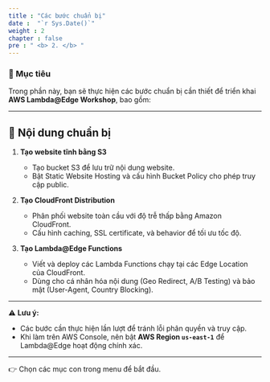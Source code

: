 ```yaml
---
title : "Các bước chuẩn bị"
date :  "`r Sys.Date()`" 
weight : 2 
chapter : false
pre : " <b> 2. </b> "
---
```

### 🎯 Mục tiêu

Trong phần này, bạn sẽ thực hiện các bước chuẩn bị cần thiết để triển khai **AWS Lambda@Edge Workshop**, bao gồm:

---

## **🔑 Nội dung chuẩn bị**

1. **Tạo website tĩnh bằng S3**  
   - Tạo bucket S3 để lưu trữ nội dung website.  
   - Bật Static Website Hosting và cấu hình Bucket Policy cho phép truy cập public.  

2. **Tạo CloudFront Distribution**  
   - Phân phối website toàn cầu với độ trễ thấp bằng Amazon CloudFront.  
   - Cấu hình caching, SSL certificate, và behavior để tối ưu tốc độ.  

3. **Tạo Lambda@Edge Functions**  
   - Viết và deploy các Lambda Functions chạy tại các Edge Location của CloudFront.  
   - Dùng cho cá nhân hóa nội dung (Geo Redirect, A/B Testing) và bảo mật (User-Agent, Country Blocking).  

---

⚠️ **Lưu ý:**  
- Các bước cần thực hiện lần lượt để tránh lỗi phân quyền và truy cập.  
- Khi làm trên AWS Console, nên bật **AWS Region `us-east-1`** để Lambda@Edge hoạt động chính xác.  

---

👉 Chọn các mục con trong menu để bắt đầu.